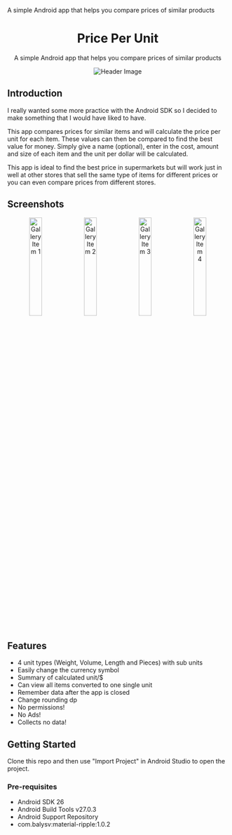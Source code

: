 A simple Android app that helps you compare prices of similar products

<h1 align="center">Price Per Unit</h1>
<p align="center">A simple Android app that helps you compare prices of similar products</p>

<div align="center">
    <img src="https://raw.githubusercontent.com/brentvollebregt/price-per-unit/master/published_graphics/FeatureGraphic.png" alt="Header Image">
</div>

## Introduction
I really wanted some more practice with the Android SDK so I decided to make something that I would have liked to have.

This app compares prices for similar items and will calculate the price per unit for each item. These values can then be compared to find the best value for money. Simply give a name (optional), enter in the cost, amount and size of each item and the unit per dollar will be calculated.

This app is ideal to find the best price in supermarkets but will work just in well at other stores that sell the same type of items for different prices or you can even compare prices from different stores.

## Screenshots

<div style="text-align: center">
	<img style="width: 24%; display: inline;" src="https://raw.githubusercontent.com/brentvollebregt/price-per-unit/master/published_graphics/Gallery1.png" alt="Gallery Item 1">
	<img style="width: 24%; display: inline;" src="https://raw.githubusercontent.com/brentvollebregt/price-per-unit/master/published_graphics/Gallery2.png" alt="Gallery Item 2">
	<img style="width: 24%; display: inline;" src="https://raw.githubusercontent.com/brentvollebregt/price-per-unit/master/published_graphics/Gallery3.png" alt="Gallery Item 3">
	<img style="width: 24%; display: inline;" src="https://raw.githubusercontent.com/brentvollebregt/price-per-unit/master/published_graphics/Gallery4.png" alt="Gallery Item 4">
</div>


## Features
- 4 unit types (Weight, Volume, Length and Pieces) with sub units
- Easily change the currency symbol
- Summary of calculated unit/$
- Can view all items converted to one single unit
- Remember data after the app is closed
- Change rounding dp
- No permissions!
- No Ads!
- Collects no data!

## Getting Started
Clone this repo and then use "Import Project" in Android Studio to open the project.

### Pre-requisites
- Android SDK 26
- Android Build Tools v27.0.3
- Android Support Repository
- com.balysv:material-ripple:1.0.2